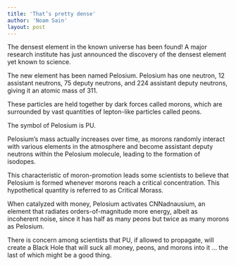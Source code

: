 ```yaml
---
title: 'That’s pretty dense'
author: 'Noam Sain'
layout: post
---
```


The densest element in the known universe has been found! A major research institute has just announced the discovery of the densest element yet known to science.  
  
The new element has been named Pelosium. Pelosium has one neutron, 12 assistant neutrons, 75 deputy neutrons, and 224 assistant deputy neutrons, giving it an atomic mass of 311.

These particles are held together by dark forces called morons, which are surrounded by vast quantities of lepton-like particles called peons.

The symbol of Pelosium is PU.

Pelosium’s mass actually increases over time, as morons randomly interact with various elements in the atmosphere and become assistant deputy neutrons within the Pelosium molecule, leading to the formation of isodopes.

This characteristic of moron-promotion leads some scientists to believe that Pelosium is formed whenever morons reach a critical concentration. This hypothetical quantity is referred to as Critical Morass.

When catalyzed with money, Pelosium activates CNNadnausium, an element that radiates orders-of-magnitude more energy, albeit as incoherent noise, since it has half as many peons but twice as many morons as Pelosium.

There is concern among scientists that PU, if allowed to propagate, will create a Black Hole that will suck all money, peons, and morons into it … the last of which might be a good thing.
